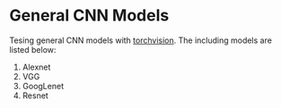# General CNN Models
Tesing general CNN models with [torchvision](https://pytorch.org/vision/stable/index.html). The including models are listed below:
1. Alexnet
2. VGG
3. GoogLenet
4. Resnet
